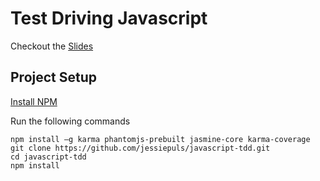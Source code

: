 # Test Driving Javascript

Checkout the [Slides](https://docs.google.com/presentation/d/1PYLS6W1W_einJ4fimMz-0ikHny_ntu4txxt6BG6YRwU/edit?usp=sharing)

## Project Setup

[Install NPM](https://docs.npmjs.com/getting-started/installing-node)

Run the following commands

```
npm install –g karma phantomjs-prebuilt jasmine-core karma-coverage
git clone https://github.com/jessiepuls/javascript-tdd.git
cd javascript-tdd
npm install
```